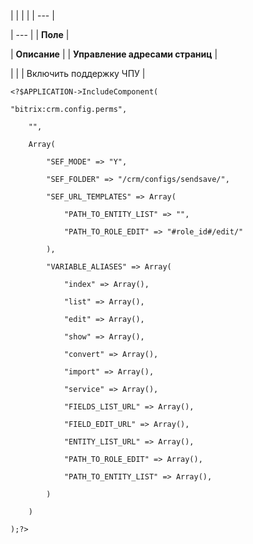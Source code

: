 |  |  |  |
| --- |

| --- |
| **Поле** |

| **Описание** |
| **Управление адресами страниц** |

| |
| Включить поддержку ЧПУ |

```
<?$APPLICATION->IncludeComponent(

"bitrix:crm.config.perms",

	"",

	Array(

		"SEF_MODE" => "Y",

		"SEF_FOLDER" => "/crm/configs/sendsave/",

		"SEF_URL_TEMPLATES" => Array(

			"PATH_TO_ENTITY_LIST" => "",

			"PATH_TO_ROLE_EDIT" => "#role_id#/edit/"

		),

		"VARIABLE_ALIASES" => Array(

			"index" => Array(),

			"list" => Array(),

			"edit" => Array(),

			"show" => Array(),

			"convert" => Array(),

			"import" => Array(),

			"service" => Array(),

			"FIELDS_LIST_URL" => Array(),

			"FIELD_EDIT_URL" => Array(),

			"ENTITY_LIST_URL" => Array(),

			"PATH_TO_ROLE_EDIT" => Array(),

			"PATH_TO_ENTITY_LIST" => Array(),

		)

	)

);?>


```